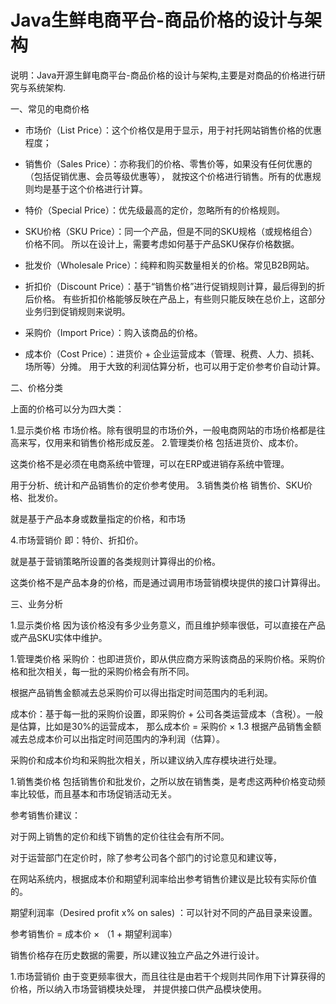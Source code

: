 # Java生鲜电商平台-商品价格的设计与架构

说明：Java开源生鲜电商平台-商品价格的设计与架构,主要是对商品的价格进行研究与系统架构.

一、常见的电商价格

* 市场价（List Price）：这个价格仅是用于显示，用于衬托网站销售价格的优惠程度；
* 销售价（Sales Price）：亦称我们的价格、零售价等，如果没有任何优惠的（包括促销优惠、会员等级优惠等），
就按这个价格进行销售。所有的优惠规则均是基于这个价格进行计算。

* 特价（Special Price）：优先级最高的定价，忽略所有的价格规则。
* SKU价格（SKU Price）：同一个产品，但是不同的SKU规格（或规格组合）价格不同。
所以在设计上，需要考虑如何基于产品SKU保存价格数据。

* 批发价（Wholesale Price）：纯粹和购买数量相关的价格。常见B2B网站。
* 折扣价（Discount Price）：基于“销售价格”进行促销规则计算，最后得到的折后价格。
有些折扣价格能够反映在产品上，有些则只能反映在总价上，这部分业务归到促销规则来说明。

* 采购价（Import Price）：购入该商品的价格。
* 成本价（Cost Price）：进货价 + 企业运营成本（管理、税费、人力、损耗、场所等）分摊。
用于大致的利润估算分析，也可以用于定价参考价自动计算。

二、价格分类

上面的价格可以分为四大类：

1.显示类价格
市场价格。除有很明显的市场价外，一般电商网站的市场价格都是往高来写，仅用来和销售价格形成反差。
2.管理类价格
包括进货价、成本价。

这类价格不是必须在电商系统中管理，可以在ERP或进销存系统中管理。

用于分析、统计和产品销售价的定价参考使用。
3.销售类价格
销售价、SKU价格、批发价。

就是基于产品本身或数量指定的价格，和市场

4.市场营销价
即：特价、折扣价。

就是基于营销策略所设置的各类规则计算得出的价格。

这类价格不是产品本身的价格，而是通过调用市场营销模块提供的接口计算得出。


三、业务分析

1.显示类价格
因为该价格没有多少业务意义，而且维护频率很低，可以直接在产品或产品SKU实体中维护。

1.管理类价格
采购价：也即进货价，即从供应商方采购该商品的采购价格。采购价格和批次相关，每一批的采购价格会有所不同。

根据产品销售金额减去总采购价可以得出指定时间范围内的毛利润。

成本价：基于每一批的采购价设置，即采购价 + 公司各类运营成本（含税）。一般是估算，比如是30%的运营成本，
那么成本价 = 采购价 × 1.3
根据产品销售金额减去总成本价可以出指定时间范围内的净利润（估算）。

采购价和成本价均和采购批次相关，所以建议纳入库存模块进行处理。

1.销售类价格
包括销售价和批发价，之所以放在销售类，是考虑这两种价格变动频率比较低，而且基本和市场促销活动无关。

参考销售价建议：      

对于网上销售的定价和线下销售的定价往往会有所不同。

对于运营部门在定价时，除了参考公司各个部门的讨论意见和建议等，

在网站系统内，根据成本价和期望利润率给出参考销售价建议是比较有实际价值的。      

期望利润率（Desired profit x% on sales) ：可以针对不同的产品目录来设置。      

参考销售价 = 成本价 × （1 + 期望利润率）

销售价格存在历史数据的需要，所以建议独立产品之外进行设计。

1.市场营销价
由于变更频率很大，而且往往是由若干个规则共同作用下计算获得的价格，所以纳入市场营销模块处理，
并提供接口供产品模块使用。
